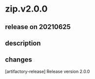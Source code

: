 # zip.v2.0.0

## release on 20210625

## description

## changes

[artifactory-release] Release version 2.0.0

